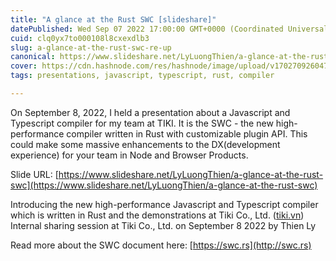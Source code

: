 ```yaml
---
title: "A glance at the Rust SWC [slideshare]"
datePublished: Wed Sep 07 2022 17:00:00 GMT+0000 (Coordinated Universal Time)
cuid: clq0yx7to000108l8cxexdlb3
slug: a-glance-at-the-rust-swc-re-up
canonical: https://www.slideshare.net/LyLuongThien/a-glance-at-the-rust-swc
cover: https://cdn.hashnode.com/res/hashnode/image/upload/v1702709260470/b29da4a8-7897-4abb-819c-7883339d63a0.png
tags: presentations, javascript, typescript, rust, compiler

---
```


On September 8, 2022, I held a presentation about a Javascript and Typescript compiler for my team at TIKI. It is the SWC - the new high-performance compiler written in Rust with customizable plugin API. This could make some massive enhancements to the DX(development experience) for your team in Node and Browser Products.  
  
Slide URL: [https://www.slideshare.net/LyLuongThien/a-glance-at-the-rust-swc](https://www.slideshare.net/LyLuongThien/a-glance-at-the-rust-swc)

Introducing the new high-performance Javascript and Typescript compiler which is written in Rust and the demonstrations at Tiki Co., Ltd. ([tiki.vn](http://tiki.vn)) Internal sharing session at Tiki Co., Ltd. on September 8 2022 by Thien Ly

Read more about the SWC document here: [https://swc.rs](http://swc.rs)